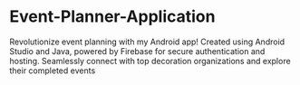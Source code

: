 # Event-Planner-Application
 Revolutionize  event planning with my Android app! Created using Android Studio and Java, powered by Firebase for secure authentication and hosting. Seamlessly connect with top decoration organizations and explore their completed events
